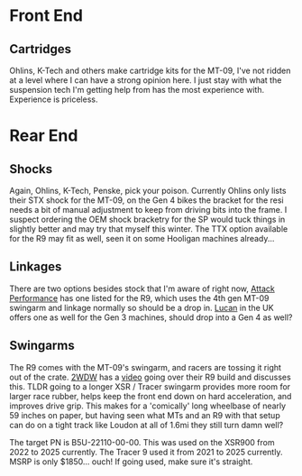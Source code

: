 # Front End
## Cartridges
Ohlins, K-Tech and others make cartridge kits for the MT-09, I've not ridden at a level where I can have a strong opinion here. I just stay with what the suspension tech I'm getting help from has the  most experience with. Experience is priceless.

# Rear End
## Shocks
Again, Ohlins, K-Tech, Penske, pick your poison. Currently Ohlins only lists their STX shock for the MT-09, on the Gen 4 bikes the bracket for the resi needs a bit of manual adjustment to keep from driving bits into the frame. I suspect ordering the OEM shock bracketry for the SP would tuck things in slightly better and may try that myself this winter. The TTX option available for the R9 may fit as well, seen it on some Hooligan machines already...

## Linkages
There are two options besides stock that I'm aware of right now, [Attack Performance](https://attackyamaha.com/125109g.html) has one listed for the R9, which uses the 4th gen MT-09 swingarm and linkage normally so should be a drop in. [Lucan](https://www.lucandesign.co.uk/2021-2023-yamaha-mt-09-performance-shock-linkage) in the UK offers one as well for the Gen 3 machines, should drop into a Gen 4 as well?

## Swingarms
The R9 comes with the MT-09's swingarm, and racers are tossing it right out of the crate. [2WDW](https://2wheeldynoworks.com/) has a [video](https://www.youtube.com/watch?v=x2-2hTcY0mI) going over their R9 build and discusses this. TLDR going to a longer XSR / Tracer swingarm provides more room for larger race rubber, helps keep the front end down on hard acceleration, and improves drive grip. This makes for a 'comically' long wheelbase of nearly 59 inches on paper, but having seen what MTs and an R9 with that setup can do on a tight track like Loudon at all of 1.6mi they still turn damn well?

The target PN is B5U-22110-00-00. This was used on the XSR900 from 2022 to 2025 currently. The Tracer 9 used it from 2021 to 2025 currently. MSRP is only $1850... ouch! If going used, make sure it's straight.
